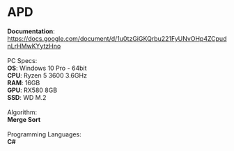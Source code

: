 # APD

<b>Documentation</b>: https://docs.google.com/document/d/1u0tzGiGKQrbu221FyUNvOHp4ZCpudnLrHMwKYytzHno
<br />
<br />
PC Specs: <br />
<b>OS</b>: Windows 10 Pro - 64bit <br />
<b>CPU</b>: Ryzen 5 3600 3.6GHz <br />
<b>RAM</b>: 16GB <br />
<b>GPU</b>: RX580 8GB <br />
<b>SSD</b>: WD M.2 <br />
<br />
Algorithm: <br />
<b>Merge Sort</b>
<br />
<br />
Programming Languages: <br />
<b>C#</b>
